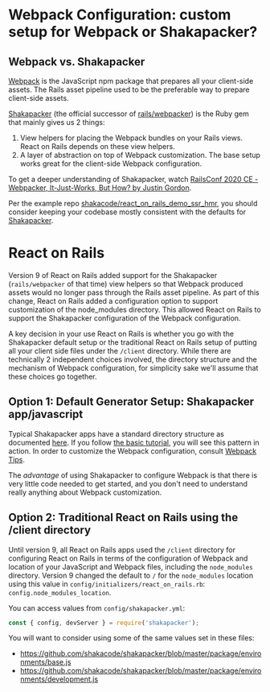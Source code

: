 # Webpack Configuration: custom setup for Webpack or Shakapacker?

## Webpack vs. Shakapacker

[Webpack](https://webpack.js.org) is the JavaScript npm package that prepares all your client-side assets. The Rails asset pipeline used to be the preferable way to prepare client-side assets.

[Shakapacker](https://github.com/shakacode/shakapacker) (the official successor of [rails/webpacker](https://github.com/rails/webpacker)) is the Ruby gem that mainly gives us 2 things:

1. View helpers for placing the Webpack bundles on your Rails views. React on Rails depends on these view helpers.
2. A layer of abstraction on top of Webpack customization. The base setup works great for the client-side Webpack configuration.

To get a deeper understanding of Shakapacker, watch [RailsConf 2020 CE - Webpacker, It-Just-Works, But How? by Justin Gordon](https://youtu.be/sJLoOpc5LD8).

Per the example repo [shakacode/react_on_rails_demo_ssr_hmr](https://github.com/shakacode/react_on_rails_demo_ssr_hmr),
you should consider keeping your codebase mostly consistent with the defaults for [Shakapacker](https://github.com/shakacode/shakapacker).

# React on Rails

Version 9 of React on Rails added support for the Shakapacker (`rails/webpacker` of that time) view helpers so that Webpack produced assets would no longer pass through the Rails asset pipeline. As part of this change, React on Rails added a configuration option to support customization of the node_modules directory. This allowed React on Rails to support the Shakapacker configuration of the Webpack configuration.

A key decision in your use React on Rails is whether you go with the Shakapacker default setup or the traditional React on Rails setup of putting all your client side files under the `/client` directory. While there are technically 2 independent choices involved, the directory structure and the mechanism of Webpack configuration, for simplicity sake we'll assume that these choices go together.

## Option 1: Default Generator Setup: Shakapacker app/javascript

Typical Shakapacker apps have a standard directory structure as documented [here](https://github.com/shakacode/shakapacker/blob/master/README.md#configuration-and-code). If you follow [the basic tutorial](./tutorial.md), you will see this pattern in action. In order to customize the Webpack configuration, consult [Webpack Tips](../javascript/webpack.md).

The _advantage_ of using Shakapacker to configure Webpack is that there is very little code needed to get started, and you don't need to understand really anything about Webpack customization.

## Option 2: Traditional React on Rails using the /client directory

Until version 9, all React on Rails apps used the `/client` directory for configuring React on Rails in terms of the configuration of Webpack and location of your JavaScript and Webpack files, including the `node_modules` directory. Version 9 changed the default to `/` for the `node_modules` location using this value in `config/initializers/react_on_rails.rb`: `config.node_modules_location`.

You can access values from `config/shakapacker.yml`:

```js
const { config, devServer } = require('shakapacker');
```

You will want to consider using some of the same values set in these files:

- https://github.com/shakacode/shakapacker/blob/master/package/environments/base.js
- https://github.com/shakacode/shakapacker/blob/master/package/environments/development.js
